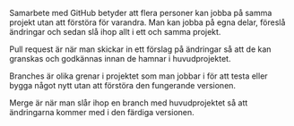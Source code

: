Samarbete med GitHub betyder att flera personer kan jobba på samma projekt utan att förstöra för varandra. Man kan jobba på egna delar, föreslå ändringar och sedan slå ihop allt i ett och samma projekt.

Pull request är när man skickar in ett förslag på ändringar så att de kan granskas och godkännas innan de hamnar i huvudprojektet.

Branches är olika grenar i projektet som man jobbar i för att testa eller bygga något nytt utan att förstöra den fungerande versionen.

Merge är när man slår ihop en branch med huvudprojektet så att ändringarna kommer med i den färdiga versionen.
